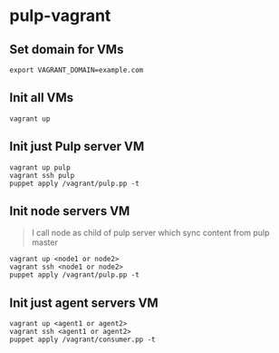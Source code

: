 # pulp-vagrant

## Set domain for VMs
```
export VAGRANT_DOMAIN=example.com
```

## Init all VMs
```
vagrant up
```

## Init just Pulp server VM
```
vagrant up pulp
vagrant ssh pulp
puppet apply /vagrant/pulp.pp -t
```

## Init node servers VM
> I call node as child of pulp server which sync content from pulp master

```
vagrant up <node1 or node2>
vagrant ssh <node1 or node2>
puppet apply /vagrant/pulp.pp -t
```

## Init just agent servers VM
> 
```
vagrant up <agent1 or agent2>
vagrant ssh <agent1 or agent2>
puppet apply /vagrant/consumer.pp -t
```
